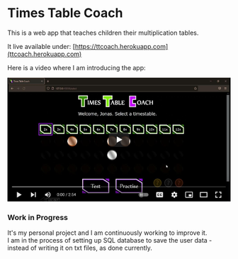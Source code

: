 # Times Table Coach

This is a web app that teaches children their multiplication tables.

It live available under:
[https://ttcoach.herokuapp.com](ttcoach.herokuapp.com)

Here is a video where I am introducing the app:   

[![some text](./static/images/video_screenshot.png)](https://youtu.be/Sw7LIZK6b_Y)


### Work in Progress

It's my personal project and I am continuously working to improve it.   
I am in the process of setting up SQL database to save the user data - instead of writing it on txt files, as done currently.

